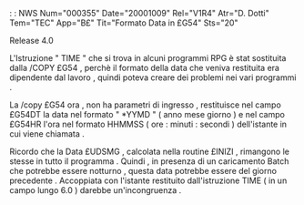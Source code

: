  :  : NWS Num="000355" Date="20001009" Rel="V1R4" Atr="D. Dotti" Tem="TEC" App="B£" Tit="Formato Data in £G54" Sts="20"

Release 4.0

L'Istruzione " TIME " che si trova in alcuni programmi  RPG  è stat sostituita dalla  /COPY   £G54
, perchè il formato della data che veniva restituita era dipendente dal lavoro , quindi poteva creare dei problemi nei vari programmi .

La  /copy  £G54   ora , non ha parametri di ingresso , restituisce nel campo £G54DT  la data nel formato  " *YYMD "  ( anno mese giorno )   e nel campo £G54HR l'ora nel formato HHMMSS  ( ore  : 
minuti  :  secondi ) dell'istante in cui viene chiamata .

Ricordo che la Data £UDSMG , calcolata nella routine £INIZI , rimangono le stesse in tutto il programma .  Quindi , in presenza di un caricamento Batch che potrebbe essere notturno , questa data potrebbe essere del giorno precedente .
Accoppiata con l'istante restituito dall'istruzione TIME ( in un campo lungo 6.0 ) darebbe un'incongruenza .



